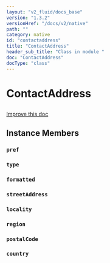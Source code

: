 ```yaml
---
layout: "v2_fluid/docs_base"
version: "1.3.2"
versionHref: "/docs/v2/native"
path: ""
category: native
id: "contactaddress"
title: "ContactAddress"
header_sub_title: "Class in module "
doc: "ContactAddress"
docType: "class"
---
```









<h1 class="api-title">

  
  ContactAddress
  

  

  

</h1>

<a class="improve-v2-docs" href="http://github.com/driftyco/ionic-native/edit/master/-native/src/plugins/contacts.ts#L143">
  Improve this doc
</a>





<!-- decorators --><!-- @usage tag -->


<!-- @property tags -->


<!-- methods on the class -->

<h2>Instance Members</h2>

<div id="pref"></div>

<h3>
  <code>pref</code>
  

</h3>












<div id="type"></div>

<h3>
  <code>type</code>
  

</h3>












<div id="formatted"></div>

<h3>
  <code>formatted</code>
  

</h3>












<div id="streetAddress"></div>

<h3>
  <code>streetAddress</code>
  

</h3>












<div id="locality"></div>

<h3>
  <code>locality</code>
  

</h3>












<div id="region"></div>

<h3>
  <code>region</code>
  

</h3>












<div id="postalCode"></div>

<h3>
  <code>postalCode</code>
  

</h3>












<div id="country"></div>

<h3>
  <code>country</code>
  

</h3>










<!-- related link --><!-- end content block -->


<!-- end body block -->

